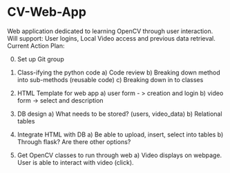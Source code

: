 # CV-Web-App

Web application dedicated to learning OpenCV through user interaction. 
Will support: User logins, Local Video access and previous data retrieval. 
Current Action Plan: 

0) Set up Git group

1) Class-ifying the python code
	a) Code review 
	b) Breaking down method into sub-methods (reusable code)
	c) Breaking down in to classes

2) HTML Template for web app
	a) user form - > creation and login
	b) video form -> select and description

3) DB design 
	a) What needs to be stored? (users, video_data)
	b) Relational tables

4) Integrate HTML with DB
	a) Be able to upload, insert, select into tables
	b) Through flask? Are there other options?

5) Get OpenCV classes to run through web
	a) Video displays on webpage. User is able to interact with video (click). 
